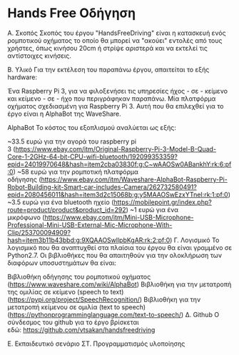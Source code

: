 # Hands Free Οδήγηση
Α. Σκοπός
Σκοπός του έργου "HandsFreeDriving" είναι η κατασκευή ενός ρομποτικού οχήματος το οποίο θα μπορεί να "ακούει" εντολές από τους χρήστες, όπως κινήσου 20cm ή στρίψε αριστερά και να εκτελεί τις αντίστοιχες κινήσεις.

Β. Υλικό
Για την εκτέλεση του παραπάνω έργου, απαιτείται το εξής hardware:

Ένα Raspberry Pi 3, για να φιλοξενήσει τις υπηρεσίες ήχος - σε - κείμενο και κείμενο - σε - ήχο που περιγράφηκαν παραπάνω.
Μία πλατφόρμα οχήματος σχεδιασμένη για Raspberry Pi 3. Αυτή που θα επιλεχθεί για το έργο είναι η AlphaBot της WaveShare.

AlphaBot
Το κόστος του εξοπλισμού αναλύεται ως εξής:

~33.5 ευρώ για την αγορά του raspberry pi 3 (https://www.ebay.com/itm/Original-Raspberry-Pi-3-Model-B-Quad-Core-1-2GHz-64-bit-CPU-wifi-bluetooth/192099353359?epid=24019970648&hash=item2cba03830f:g:C~wAAOSw0ABankhY:rk:6:pf:0)
~58 ευρώ για την ρομποτική πλατφόρμα οδήγησης (https://www.ebay.com/itm/Waveshare-AlphaBot-Raspberry-Pi-Robot-Building-kit-Smart-car-includes-Camera/262732580491?epid=2080456011&hash=item3d2c15068b:g:y5MAAOSwEzxYTneI:rk:1:pf:0)
~3.5 ευρώ για ένα bluetooth ηχείο (https://mobilepoint.gr/index.php?route=product/product&product_id=292)
~1 ευρώ για ένα μικρόφωνο (https://www.ebay.com/itm/Mini-USB-Microphone-Professional-Mini-USB-External-Mic-Microphone-With-Clip/253700094909?hash=item3b11b43bbd:g:9XQAAOSwllpbKgAR:rk:2:pf:0)
Γ. Λογισμικό
Το λογισμικό που θα αναπτυχθεί στα πλαίσια του έργου θα είναι γραμμένο σε Python2.7. Οι βιβλιοθήκες που θα απαιτηθούν για την ολοκλήρωση των διαφόρων υποσυστημάτων θα είναι:

Βιβλιοθήκη οδήγησης του ρομποτικού οχήματος (https://www.waveshare.com/wiki/AlphaBot)
Βιβλιοθήκη για την μετατροπή της ομιλίας σε κείμενο (speech to text) (https://pypi.org/project/SpeechRecognition/)
Βιβλιοθήκη για την μετατροπή κείμενου σε ομιλία (text to speech) (https://pythonprogramminglanguage.com/text-to-speech/)
Δ. Github
Ο σύνδεσμος του github για το έργο βρίσκεται εδώ: https://github.com/vtsakan/handsfreedriving

Ε. Εκπαιδευτικό σενάριο
ΣΤ. Προγραμματισμός υλοποίησης
